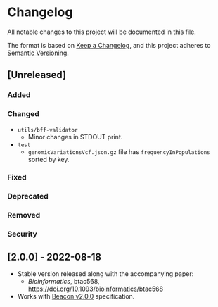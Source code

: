 # Changelog
All notable changes to this project will be documented in this file.

The format is based on [Keep a Changelog](https://keepachangelog.com/en/1.0.0/),
and this project adheres to [Semantic Versioning](https://semver.org/spec/v2.0.0.html).

## [Unreleased]

### Added

### Changed

- `utils/bff-validator` 
  * Minor changes in STDOUT print.
- `test`
  * `genomicVariationsVcf.json.gz` file has `frequencyInPopulations` sorted by key.

### Fixed

### Deprecated

### Removed

### Security

## [2.0.0] - 2022-08-18

- Stable version released along with the accompanying paper:
  *  _Bioinformatics_, btac568, https://doi.org/10.1093/bioinformatics/btac568
- Works with [Beacon v2.0.0](https://github.com/ga4gh-beacon/beacon-v2/releases/tag/v2.0.0) specification.
